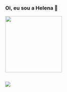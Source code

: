 ### Oi, eu sou a Helena 👋

<a href="https://github.com/lacerdahelena">
 <img height="180em" src="https://github-readme-stats.vercel.app/api?username=lacerdahelena&show_icons=true&theme=aura_dark&include_all_commits=true&count_private=true"/>
 <!--- <img height="180em" src="https://github-readme-stats.vercel.app/api/top-langs/?username=lacerdahelena&layout=compact&langs_count=7&theme=aura_dark"/> -->
</a>
  
##

<a href="https://www.linkedin.com/in/helena-lacerda/" target="_blank"><img src="https://img.shields.io/badge/-LinkedIn-%230077B5?style=for-the-badge&logo=linkedin&logoColor=white" target="_blank"></a> 
